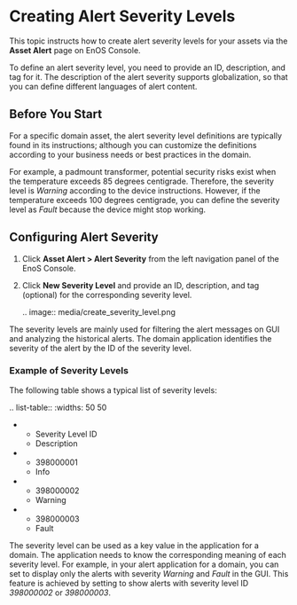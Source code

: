 # Creating Alert Severity Levels

This topic instructs how to create alert severity levels for your assets via the **Asset Alert** page on EnOS Console.

To define an alert severity level, you need to provide an ID, description, and tag for it. The description of the alert severity supports globalization, so that you can define different languages of alert content.

## Before You Start

For a specific domain asset, the alert severity level definitions are typically found in its instructions; although you can customize the definitions according to your business needs or best practices in the domain.

For example, a padmount transformer, potential security risks exist when the temperature exceeds 85 degrees centigrade. Therefore, the severity level is *Warning* according to the device instructions. However, if the temperature exceeds 100 degrees centigrade, you can define the severity level as *Fault* because the device might stop working.

## Configuring Alert Severity

1. Click **Asset Alert > Alert Severity** from the left navigation panel of the EnoS Console.

2. Click **New Severity Level** and provide an ID, description, and tag (optional) for the corresponding severity level.

   .. image:: media/create_severity_level.png
      

The severity levels are mainly used for filtering the alert messages on GUI and analyzing the historical alerts. The domain application identifies the severity of the alert by the ID of the severity level.

### Example of Severity Levels

The following table shows a typical list of severity levels:

.. list-table::
   :widths: 50 50

   * - Severity Level ID
     - Description
   * - 398000001
     - Info
   * - 398000002
     - Warning
   * - 398000003
     - Fault

The severity level can be used as a key value in the application for a domain. The application needs to know the corresponding meaning of each severity level. For example, in your alert application for a domain, you can set to display only the alerts with severity _Warning_ and _Fault_ in the GUI. This feature is achieved by setting to show alerts with severity level ID _398000002_ or _398000003_.
